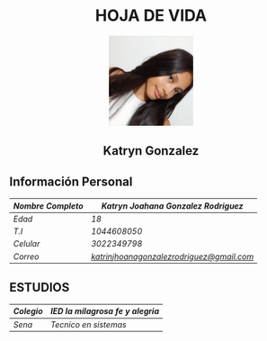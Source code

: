 # <center> HOJA DE VIDA </center>

<center>
<img src = "https://github.com/CarsOk/ADSO2698056PROJECT1/blob/main/HOJAS_DE_VIDA/FOTOS/image-1.png?raw=true" width ="150" height="160"/>

</center>

## <center>**Katryn Gonzalez** <br></center>
 
## **Información Personal**

|*Nombre Completo*| *Katryn Joahana Gonzalez Rodriguez*       |
|-----------------|-------------------------------------------|
| *Edad*          | *18*                                      |
| *T.I*           | *1044608050*                              |
| *Celular*       | *3022349798*                              |
| *Correo*        | *katrinjhoanagonzalezrodriguez@gmail.com* |

## **ESTUDIOS**
| *Colegio* | *IED la milagrosa fe y alegria* |
|-----------|---------------------------------|
| *Sena*    | *Tecnico en sistemas*           |

